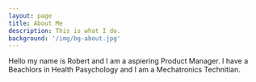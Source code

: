 ```yaml
---
layout: page
title: About Me
description: This is what I do.
background: '/img/bg-about.jpg'
---
```


Hello my name is Robert and I am a aspiering Product Manager. I have a Beachlors in Health Pasychology and I am a Mechatronics Technitian.
